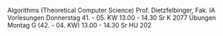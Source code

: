 
Algorithms (Theoretical Computer Science) 
 	Prof. Dietzfelbinger, Fak. IA
Vorlesungen	Donnerstag 41. - 05. KW	    13.00 - 14.30	Sr K 2077
Übungen	    Montag	   G (42. - 04. KW)	13.00 - 14.30   Sr HU 202



